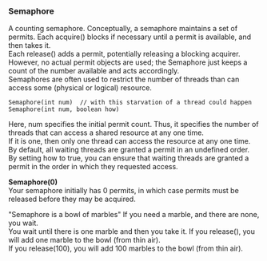 
### Semaphore
A counting semaphore. Conceptually, a semaphore maintains a set of permits. Each acquire() blocks if necessary until a permit is available, and then takes it.\
Each release() adds a permit, potentially releasing a blocking acquirer. However, no actual permit objects are used; the Semaphore just keeps a count of the number available and acts accordingly.\
Semaphores are often used to restrict the number of threads than can access some (physical or logical) resource. 
```
Semaphore(int num)  // with this starvation of a thread could happen 
Semaphore(int num, boolean how)
```
Here, num specifies the initial permit count. Thus, it specifies the number of threads that can access a shared resource at any one time.\
If it is one, then only one thread can access the resource at any one time. By default, all waiting threads are granted a permit in an undefined order.\
By setting how to true, you can ensure that waiting threads are granted a permit in the order in which they requested access.

**Semaphore(0)**\
Your semaphore initially has 0 permits, in which case permits must be released before they may be acquired.

"Semaphore is a bowl of marbles"
If you need a marble, and there are none, you wait.\
You wait until there is one marble and then you take it. If you release(), you will add one marble to the bowl (from thin air).\
If you release(100), you will add 100 marbles to the bowl (from thin air).
